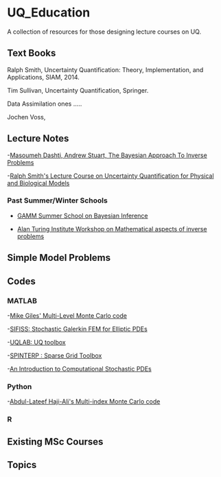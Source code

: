 # UQ_Education
A collection of resources for those designing lecture courses on UQ. 


## Text Books 

Ralph Smith, Uncertainty Quantification: Theory, Implementation, and Applications, SIAM, 2014.

Tim Sullivan, Uncertainty Quantification, Springer.

Data Assimilation ones .....
 
 Jochen Voss, 
 
 
 ## Lecture Notes 
 
 -[Masoumeh Dashti, Andrew Stuart, The Bayesian Approach To Inverse Problems](https://arxiv.org/abs/1302.6989)
 
 -[Ralph Smith's Lecture Course on Uncertainty Quantification for Physical and Biological Models](http://www4.ncsu.edu/~rsmith/MA540_S18/MA540_s18_lectures.html)

### Past Summer/Winter Schools

- [GAMM Summer School on Bayesian Inference](http://mathopt.math.uni-mannheim.de/en/news/4th-gamm-juniors-and-1st-grk2075-summer-school-2017/)

- [Alan Turing Institute Workshop on Mathematical aspects of inverse problems](http://mathopt.math.uni-mannheim.de/en/news/workshop-mathematical-aspects-of-inverse-problems/)

## Simple Model Problems


## Codes

### MATLAB 

-[Mike Giles' Multi-Level Monte Carlo code](https://people.maths.ox.ac.uk/gilesm/mlmc/)

-[SIFISS: Stochastic Galerkin FEM for Elliptic PDEs](http://www.maths.manchester.ac.uk/~djs/ifiss/sifiss.html)

-[UQLAB: UQ toolbox](http://www.uqlab.com)

-[SPINTERP : Sparse Grid Toolbox](http://people.sc.fsu.edu/~jburkardt/m_src/spinterp/spinterp.html)

-[An Introduction to Computational Stochastic PDEs](http://www.maths.manchester.ac.uk/~shardlow/intro_cspde/)

### Python
-[Abdul-Lateef Haji-Ali's Multi-index Monte Carlo code](https://github.com/haji-ali/mimclib)

### R 


## Existing MSc Courses 

## Topics 
